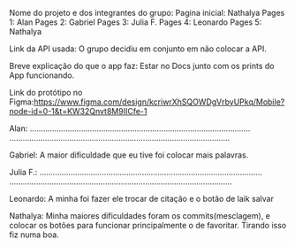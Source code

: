 Nome do projeto e dos integrantes do grupo:
Pagina inicial: Nathalya
Pages 1: Alan
Pages 2: Gabriel
Pages 3: Julia F.
Pages 4: Leonardo
Pages 5: Nathalya

Link da API usada:
O grupo decidiu em conjunto em não colocar a API.

Breve explicação do que o app faz: 
Estar no Docs junto com os prints do App funcionando.

Link do protótipo no Figma:https://www.figma.com/design/kcriwrXhSQOWDgVrbyUPkq/Mobile?node-id=0-1&t=KW32Qnvt8M9IICfe-1

Alan:
...................................................................................................
...................................................................................................

Gabriel:
A maior dificuldade que eu tive foi colocar mais palavras.

Julia F.:
....................................................................................................
....................................................................................................

Leonardo:
A minha foi fazer ele trocar de citação e o botão de laik salvar

Nathalya:
Minha maiores dificuldades foram os commits(mesclagem), e colocar os botões para funcionar principalmente o de favoritar.
Tirando isso fiz numa boa.
                                                                                      







